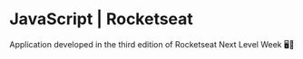 # JavaScript | Rocketseat
<p>Application developed in the third edition of Rocketseat Next Level Week 🖥️🚀</p>
